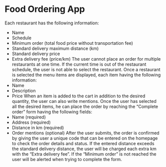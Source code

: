 ﻿# Food Ordering App

Each restaurant has the following information:
-	Name
-	Schedule
-	Minimum order (total food price without transportation fee)
-	Standard delivery maximum distance (km)
-	Standard delivery price
-	Extra delivery fee (price/km)
The user cannot place an order for multiple restaurants at one time.
If the current time is out of the restaurant schedule, the user is not able to select the restaurant.
Once a restaurant is selected the menu items are displayed, each item having the following information:
-	Name
-	Description
-	Price
When an item is added to the cart in addition to the desired quantity, the user can also write mentions.
Once the user has selected all the desired items, he can place the order by reaching the “Complete order” form having the following fields:
-	Name (required)
-	Address (required)
-	Distance in km (required)
-	Order mentions (optional)
After the user submits, the order is confirmed by giving the user a unique code that can be entered on the homepage to check the order details and status.
If the entered distance exceeds the standard delivery distance, the user will be charged each extra km with the “Extra delivery fee”.
If the “Minimum order” is not reached the user will be alerted when trying to complete the form.

